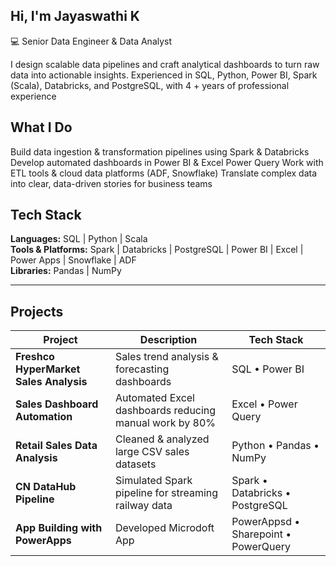 ## Hi, I'm Jayaswathi K

💻 Senior Data Engineer & Data Analyst

I design scalable data pipelines and craft analytical dashboards to turn raw data into actionable insights.
Experienced in SQL, Python, Power BI, Spark (Scala), Databricks, and PostgreSQL, with 4 + years of professional experience

## What I Do

Build data ingestion & transformation pipelines using Spark & Databricks
Develop automated dashboards in Power BI & Excel Power Query
Work with ETL tools & cloud data platforms (ADF, Snowflake)
Translate complex data into clear, data-driven stories for business teams

## Tech Stack

**Languages:** SQL | Python | Scala  
**Tools & Platforms:** Spark | Databricks | PostgreSQL | Power BI | Excel | Power Apps | Snowflake | ADF  
**Libraries:** Pandas | NumPy  

---

## Projects

| Project | Description | Tech Stack |
|---------|-------------|------------|
| **Freshco HyperMarket Sales Analysis** | Sales trend analysis & forecasting dashboards | SQL  • Power BI |
| **Sales Dashboard Automation** | Automated Excel dashboards reducing manual work by 80% | Excel • Power Query |
| **Retail Sales Data Analysis** | Cleaned & analyzed large CSV sales datasets | Python • Pandas • NumPy |
| **CN DataHub Pipeline** | Simulated Spark pipeline for streaming railway data | Spark • Databricks • PostgreSQL |
| **App Building with PowerApps** | Developed Microdoft App  | PowerAppsd • Sharepoint • PowerQuery |
